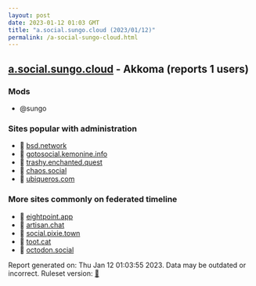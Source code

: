 ```yaml
---
layout: post
date: 2023-01-12 01:03 GMT
title: "a.social.sungo.cloud (2023/01/12)"
permalink: /a-social-sungo-cloud.html
---
```



## [a.social.sungo.cloud](https://a.social.sungo.cloud) - Akkoma (reports 1 users)

### Mods
 * @sungo

### Sites popular with administration

* 🐘 [bsd.network](/bsd-network.html)
* 🐘 [gotosocial.kemonine.info](/gotosocial-kemonine-info.html)
* 🐘 [trashy.enchanted.quest](/trashy-enchanted-quest.html)
* 🐘 [chaos.social](/chaos-social.html)
* 🐘 [ubiqueros.com](/ubiqueros-com.html)

### More sites commonly on federated timeline

* 🐘 [eightpoint.app](/eightpoint-app.html)
* 🐘 [artisan.chat](/artisan-chat.html)
* 🐘 [social.pixie.town](/social-pixie-town.html)
* 🐘 [toot.cat](/toot-cat.html)
* 🐘 [octodon.social](/octodon-social.html)

Report generated on: Thu Jan 12 01:03:55 2023. Data may be outdated or incorrect.
Ruleset version: [🧁](/version-cupcake)
